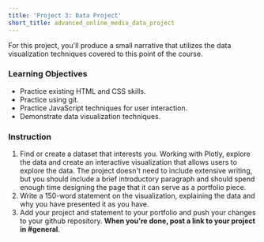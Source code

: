 ```yaml
---
title: 'Project 3: Data Project'
short_title: advanced_online_media_data_project
---
```


For this project, you'll produce a small narrative that utilizes the data visualization techniques covered to this point of the course.

### Learning Objectives

- Practice existing HTML and CSS skills.
- Practice using git.
- Practice JavaScript techniques for user interaction.
- Demonstrate data visualization techniques.

### Instruction

1. Find or create a dataset that interests you. Working with Plotly, explore the data and create an interactive visualization that allows users to explore the data. The project doesn't need to include extensive writing, but you should include a brief introductory paragraph and should spend enough time designing the page that it can serve as a portfolio piece.
2. Write a 150-word statement on the visualization, explaining the data and why you have presented it as you have.
3. Add your project and statement to your portfolio and push your changes to your github repository. __When you're done, post a link to your project in #general__.

